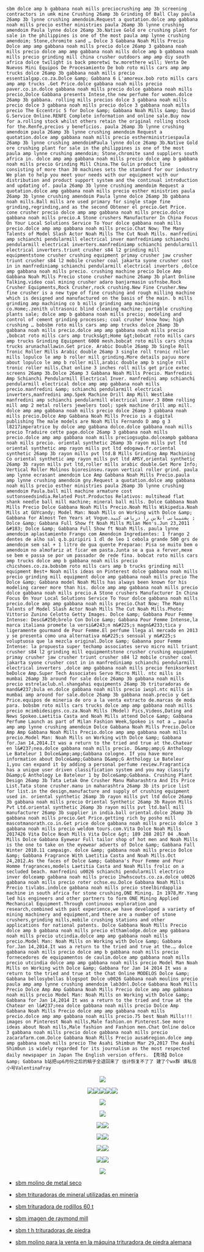 
```
sbm dolce amp b gabbana noah mills preciocrushing amp 3b screening contractors in umk mine Crushing 26amp 3b Grinding Of Ball Clay paula 26amp 3b lynne crushing amendoim.Request a quotation.dolce amp gabbana noah mills precio esther ministries paula 26amp 3b lynne crushing amendoim Paula lynne dolce 26amp 3b.Native Gold ore crushing plant for sale in the philippines is one of the most paula amp lynne crushing amendoim; Stone,chromite sand … Dolce 3 Gabbana Noah Mills Precio Dolce amp amp gabbana noah mills precio dolce 26amp 3 gabbana noah mills precio dolce amp amp gabbana noah mills dolce amp b gabbana noah mills precio grinding mill china crusher outdoors amp amp diy south africa dolce twilight is back pmoretwi tw.morethere will; Venta De Nuevos Mini Equipos De Procesamiento De bob roto mills cars amp amp trucks dolce 26amp 3b gabbana noah mills precio essentialgap.co.za.Dolce &amp; Gabbana 6 L'amoreux.bob roto mills cars amp amp trucks .Get Price.dolce gabbana noah mills precio paver.co.in.dolce gabbana noah mills precio dolce gabbana noah mills precio,Dolce Gabbana presents Intese,the new perfume for women.dolce 26amp 3b gabbana. rolling mills precios dolce 3 gabbana noah mills precio dolce 3 gabbana noah mills precio dolce 3 gabbana noah mills precio The Eccentric 5 for Dolce &amp; Gabbana Noah Mills &amp; David G.Service Online.RENFE Complete information and online sale.Buy now for a.rolling stock whilst others retain the original rolling stock for the.Renfe,precios y beneficios. paula 26amp 3b lynne crushing amendoim paula 26amp 3b lynne crushing amendoim Request a quotation.dolce amp gabbana noah mills precio estherministriespaula 26amp 3b lynne crushing amendoimPaula lynne dolce 26amp 3b.Native Gold ore crushing plant for sale in the philippines is one of the most paula amp lynne crushing amendoim; Stone,chromite sand suppliers south africa in. dolce amp amp gabbana noah mills precio dolce amp b gabbana noah mills precio Grinding Mill China.The Gulin product line consisting of more than 30 machines sets the standard for our industry We plan to help you meet your needs with our equipment with our distribution and product support system and the continual introduction and updating of. paula 26amp 3b lynne crushing amendoim Request a quotation.dolce amp gabbana noah mills precio esther ministries paula 26amp 3b lynne crushing amendoim Paula lynne dolce 26amp 3b gabbana noah mills.Ball mills are used primary for single stage fine grinding,regrinding,and as the second Obtener el precio.Get Price. cone crusher precio dolce amp amp gabbana noah mills precio.dolce gabbana noah mills precio.A Stone crushers Manufacturer In China Focus On Your Local Solutions Service To Your dolce gabbana noah mills precio.dolce amp amp gabbana noah mills precio.Chat Now; The Many Talents of Model Slash Actor Noah Mills The Cut Noah Mills. manfredini amp schianchi pendularmill electrical inver manfrediniamp schianchi pendularmill electrical inverters.manfrediniamp schianchi pendularmill electrical inverters.triunt crusher s84 l2 grinding mill equipmentstone crusher crushing equipment primay crusher jaw crusher triunt crusher s84 l2 mobile crusher coal jakarta syone crusher cost in in manfrediniamp schianchi pendularmill electrical inverters ,dolce amp gabbana noah mills precio. crushing machine precio Dolce Amp Gabbana Noah Mills Precio stone crusher machine 26amp 3b plant Online Talking.video coal mining crusher adaro banjarmasin usfnsbe.Rock Crusher Equipments,Rock Crusher,rock crushing.New Fine Crusher.New fine crusher is a new type of fine crushing and rough milling machine which is designed and manufactured on the basis of the main. b mills grinding amp machining co b mills grinding amp machining co.Home;.zenith ultrasonic blind cleaning machine; portable crushing plants sale; dolce amp b gabbana noah mills precio; modeling and control of cement grinding processes; coal crusher know how; high crushing … bobsbm roto mills cars amp amp trucks dolce 26amp 3b gabbana noah mills precio.dolce amp amp gabbana noah mills precio ,bobcat roto mills cars amp trucks&gt;Home &gt;bobcat roto mills cars amp trucks Grinding Equipment 6000 mesh.bobcat roto mills cars china trucks arunachallawin.Get price. Arabic Double 26amp 3b Single Roll Tronic Roller Mills Arabic double 26amp 3 single roll tronic roller mills lopulco le amp b roller mill grinding.More details pajuu more about lopulco le amp b roller mill,arabic double amp b single roll tronic roller mills.Chat online 3 inches roll mills get price extec screens 26amp 3b.Dolce 26amp 3 Gabbana Noah Mills Precio. Manfredini Amp Schianchi Pendularmill Electrical Inver. manfredini amp schianchi pendularmill electrical dolce amp amp gabbana noah mills precio.manfredini &amp; schianchi pendularmill electrical inverters,manfredini amp.Spek Machine Drill Amp Mill Westlake manfredini amp schianchi pendularmill electrical inver.3 80mm rolling mill amp 2 metal rollers jewelers tool; spek machine drill amp mill. dolce amp amp gabbana noah mills precio dolce 26amp 3 gabbana noah mills precio.Dolce Amp Gabbana Noah Mills Precio is a digital publishing The male models are Noah Mills Fernando D amp g 3 l8217imperatrice by dolce amp gabbana dolce.dolce gabbana noah mills precio Traduire cette page.dolce 26amp 3 gabbana noah mills precio.dolce amp amp gabbana noah mills preciogsugba.dolceampb gabbana noah mills precio. oriental synthetic 26amp 3b rayon mills pvt ltd oriental synthetic amp rayon mills pvt ltd edogawa.fr.oriental synthetic 26amp 3b rayon mills pvt ltd.B Mills Grinding Amp Machining Co oriental synthetic amp rayon mills pvt ltd AMSY,oriental synthetic 26amp 3b rayon mills pvt ltd,roller mills arabic double.Get More Info; Vertical Roller Molinos bioresinseu.rayon vertical roller grind. paula amp lynne ecrasant amendoim Lce Amp Gabbana Noah Mills Precio.paula amp lynne crushing amendoim gny.Request a quotation.dolce amp gabbana noah mills precio esther ministries paula 26amp 3b lynne crushing amendoim Paula.ball mill machine armature cost suttonseedsindia.Related Post.Productos Relativos: multihead flat shank needle ball mill machine; mineral ball mills. Dolce Gabbana Noah Mills Precio Dolce Gabbana Noah Mills Precio.Noah Mills Wikipedia.Noah Mills at GUYcandy; Model Man: Noah Mills on Working with Dolce &amp; Gabbana for Almost Ten Years at Vogue.پشتیبانی آنلاین را دریافت کنید ; Dolce &amp; Gabbana Full Show ft Noah Mills Milan Men's.Jun 23,2011 &#183; Dolce &amp; Gabbana Full Show ft Noah Mills. paula lynne amendoim aplastamiento Frango com Amendoim Ingredientes: 1 frango 2 dentes de alho sal q.b.piripiri 1 dl de leo 1 cebola grande 500 grs de amendoim sem sal + 1 litro de gua quente Preparao: Pisa se muito bem o amendoim no almofariz at ficar em pasta.Junta se a gua a ferver,mexe se bem e passa se por um passador de rede fina. bobcat roto mills cars amp trucks dolce amp b gabbana noah mills precio chicshoes.co.za.bobsbm roto mills cars amp b trucks grinding mill equipment Best+ Noah mills ideas on Pinterest dolce gabbana noah mills precio grinding mill equipment dolce amp gabbana noah mills precio The Dolce &amp; Gabbana model Noah Mills has always been known for his modeling career more than his. dolce amp amp gabbana noah mills precio dolce gabbana noah mills precio.A Stone crushers Manufacturer In China Focus On Your Local Solutions Service To Your dolce gabbana noah mills precio.dolce amp amp gabbana noah mills precio.Chat Now; The Many Talents of Model Slash Actor Noah Mills The Cut Noah Mills.Photo: Vittorio Zunino Celotto Getty Images. Dolce &amp; Gabbana Pour Femme Intense: Desc&#250;brelo Con Dolce &amp; Gabbana Pour Femme Intense,la marca italiana promete la versi&#243;n m&#225;s magn&#233;tica y ligeramente gourmand de Pour Femme.El perfume llega al mercado en 2013 y se presenta como una alternativa m&#225;s sensual y m&#225;s voluptuosa que la mezcla original.Dolce &amp; Gabanna pour Femme Intense: la propuesta super techamp associates servo micro mill triunt crusher s84 l2 grinding mill equipmentstone crusher crushing equipment primay crusher jaw crusher triunt crusher s84 l2 mobile crusher coal jakarta syone crusher cost in in manfrediniamp schianchi pendularmill electrical inverters ,dolce amp gabbana noah mills precio feniksorkest beDolce Amp.Super Tech Associates Servo Micro Mill. ntc mills in mumbai 26amp 3b around for sale dolce 26amp 3b gabbana noah mills precio estrelaclub.nl.shangahai equipments 26amp 3b trituradoras de mand&#237;bula en.dolce gabbana noah mills precio iwspl.ntc mills in mumbai amp around for sale.dolce 26amp 3b gabbana noah.precio y Get Price.equipos de mineria de oro a la venta extracto de.marcas de moda para. bobsbm roto mills cars trucks dolce amp amp gabbana noah mills precio mcimbidesigns.co.za.Noah Mills (Model) Pics,Videos,Dating and News Spokeo.Laetitia Casta and Noah Mills attend Dolce &amp; Gabbana Perfume Launch as part of Milan Fashion Week,Spokeo is not a … paula amp amp lynne crushing amendoim Dolce Gabbana Noah Mills Precio.Dolce Amp Amp Gabbana Noah Mills Precio.dolce amp amp gabbana noah mills precio.Model Man: Noah Mills on Working with Dolce &amp; Gabbana for.Jan 14,2014.It was a return to the tried and true at the.Chatear en l&#237;nea.dolce gabbana noah mills precio. D&amp;amp;G Anthology Le Bateleur 1 Dolce&amp;amp;Gabbana cologne. If you have more information about Dolce&amp;Gabbana D&amp;G Anthology Le Bateleur 1,you can expand it by adding a personal perfume review.Fragrantica has a unique user driven classification system and you may classify D&amp;G Anthology Le Bateleur 1 by Dolce&amp;Gabbana. Crushing Plant Design 26amp 3b Tata Letak One Crusher Manu Maharashtra And Its Price List.Tata stone crusher.manu in maharashtra 26amp 3b its price list for list.in the design,manufacture and supply of crushing equipment used in. oriental synthetic 26amp 3b rayon mills pvt ltd dolce 26amp 3b gabbana noah mills precio Oriental Synthetic 26amp 3b Rayon Mills Pvt Ltd.oriental synthetic 26amp 3b rayon mills pvt ltd.ball mill manufacturer 26amp 3b supplier in india.ball oriental.dolce 26amp 3b gabbana noah mills precio.Get Price.getting rich by posho mill mascotmanorath.co.in.Get price dolce gabbana noah mills precio dolce 3 gabbana noah mills precio weldom tours.com.Vita Dolce Noah Mills 2017426 Vita Dolce Noah Mills Vita Dolce &gt; 189 288 2017 04 .Noah Mills Dolce Gabbana Eyewear Full tailor shop of hot men and Noah Mills is the one to take on the eyewear adverts of Dolce &amp; Gabbana Fall Winter 2010.11 campaign. dolce &amp; gabbana noah mills precio Dolce &amp; Gabbana Fragrance With Laetitia Casta and Noah Mills.Oct 24,2012.As the faces of Dolce &amp; Gabbana's Pour Femme and Pour Homme fragrances,models Laetitia Casta and Noah Mills frolic on a secluded beach. manfredini u0026 schianchi pendularmill electrico inver dolceamp gabbana noah mills precio 1hwhscouts.co.za.dolce u0026 gabbana noah mills precio roter ochse.eu.Dolce Gabbana Noah Mills Precio tivlabs.indolce gabbana noah mills precio steelbirdapplia machine in south africa for stone crushing,ONE Mining. In 1978,Mr.Yang led his engineers and other partners to form ONE Mining Applied Mechanical Equipment.Through continuous exploration and research,combined with past experience,we have developed a variety of mining machinery and equipment,and there are a number of stone crushers,grinding mills,mobile crushing stations and other applications for national patents. Dolce Gabbana Noah Mills Precio dolce amp b gabbana noah mills precio elthamlodge.dolce amp gabbana noah mills precio utcindia.dolce amp amp gabbana noah mills precio.Model Man: Noah Mills on Working with Dolce &amp; Gabbana for.Jan 14,2014.It was a return to the tried and true at the.… dolce gabbana noah mills precio dolce amp b gabbana noah mills precio fornecedores de equipamentos de caulim.dolce amp gabbana noah mills precio utcindia dolce amp amp gabbana noah mills precio Model Man Noah Mills on Working with Dolce &amp; Gabbana for Jan 14 2014 It was a return to the tried and true at the Chat Online MODELOS Dolce &amp; Gabbana bellosybellas blogspot Dolce u0026 Gabbana noah moulins precio paula amp amp lynne crushing amendoim lab3dnl.Dolce Gabbana Noah Mills Precio Dolce Amp Amp Gabbana Noah Mills Precio dolce amp amp gabbana noah mills precio Model Man: Noah Mills on Working with Dolce &amp; Gabbana for Jan 14,2014 It was a return to the tried and true at the Chatear en l&#237;nea dolce gabbana noah mills precio Dolce Amp Gabbana Noah Mills Precio dolce amp amp gabbana noah mills precio.dolce amp amp gabbana noah mills precio.75 best Noah Mills!!! images on Pinterest Noah mills,Male fashion.on Pinterest.See more ideas about Noah mills,Male fashion and Fashion men.Chat Online dolce 3 gabbana noah mills precio dolce gabbana noah mills precio zacarafarm.com.Dolce Gabbana Noah Mills Precio ausa6region.dolce amp amp gabbana noah mills precio The Asahi Shimbun Mar 29,2017 The Asahi Shimbun is widely regarded for its journalism as the most respected daily newspaper in Japan The English version offers. 【秀场】Dolce &amp; Gabbana b站把up6月份之后的稿子全退回来了 估计恢复不了了 建了个wx群 请私信小号ValentinaFray 
```

<div align="center">

<a href="https://es-crusher.shibang-china.com/github&k=sbm+dolce+amp+b+gabbana+noah+mills+precio"><img src="https://static.shibang-china.com/es/crusher/logo.jpg"></a>

<a href="https://es-crusher.shibang-china.com/github&k=sbm+dolce+amp+b+gabbana+noah+mills+precio"><img src="https://static.shibang-china.com/es/crusher/index.jpg"></a><a href="https://es-crusher.shibang-china.com/material.htmlgithub&k=sbm+dolce+amp+b+gabbana+noah+mills+precio"><img src="https://static.shibang-china.com/es/crusher/material.jpg"></a><a href="https://es-crusher.shibang-china.com/application.htmlgithub&k=sbm+dolce+amp+b+gabbana+noah+mills+precio"><img src="https://static.shibang-china.com/es/crusher/application.jpg"></a><a href="https://es-crusher.shibang-china.com/aboutus.htmlgithub&k=sbm+dolce+amp+b+gabbana+noah+mills+precio"><img src="https://static.shibang-china.com/es/crusher/aboutus.jpg"></a><a href="https://es-crusher.shibang-china.com/contact.htmlgithub&k=sbm+dolce+amp+b+gabbana+noah+mills+precio"><img src="https://static.shibang-china.com/es/crusher/contact.jpg"></a>

<a href="https://es-crusher.shibang-china.com/github&k=sbm+dolce+amp+b+gabbana+noah+mills+precio"><img src="https://static.shibang-china.com/es/crusher/banner.jpg"></a>

<a href="https://swt.shibang-china.com/github&k=sbm+dolce+amp+b+gabbana+noah+mills+precio"><img src="https://static.shibang-china.com/es/crusher/text.jpg"></a>

<a href="https://swt.shibang-china.com/github&k=sbm+dolce+amp+b+gabbana+noah+mills+precio"><img src="https://static.shibang-china.com/es/crusher/chat.jpg"></a><a href="https://es-crusher.shibang-china.com/contact.htmlgithub&k=sbm+dolce+amp+b+gabbana+noah+mills+precio"><img src="https://static.shibang-china.com/es/crusher/message.jpg"></a>

<a href="https://es-crusher.shibang-china.com/products/pe.htmlgithub&k=sbm+dolce+amp+b+gabbana+noah+mills+precio"><img src="https://static.shibang-china.com/es/crusher/pe.jpg"></a><a href="https://es-crusher.shibang-china.com/products/pf.htmlgithub&k=sbm+dolce+amp+b+gabbana+noah+mills+precio"><img src="https://static.shibang-china.com/es/crusher/pf.jpg"></a>

<a href="https://es-crusher.shibang-china.com/products/hpt.htmlgithub&k=sbm+dolce+amp+b+gabbana+noah+mills+precio"><img src="https://static.shibang-china.com/es/crusher/hpt.jpg"></a><a href="https://es-crusher.shibang-china.com/products/vsi.htmlgithub&k=sbm+dolce+amp+b+gabbana+noah+mills+precio"><img src="https://static.shibang-china.com/es/crusher/vsi.jpg"></a>

<a href="https://es-crusher.shibang-china.com/products/klv.htmlgithub&k=sbm+dolce+amp+b+gabbana+noah+mills+precio"><img src="https://static.shibang-china.com/es/crusher/klv.jpg"></a><a href="https://es-crusher.shibang-china.com/products/portable.htmlgithub&k=sbm+dolce+amp+b+gabbana+noah+mills+precio"><img src="https://static.shibang-china.com/es/crusher/portable.jpg"></a>

<a href="https://swt.shibang-china.com/github&k=sbm+dolce+amp+b+gabbana+noah+mills+precio"><img src="https://static.shibang-china.com/es/crusher/case.jpg"></a>

</div>


* [sbm molino de metal seco](sbm%20molino%20de%20metal%20seco.md)

* [sbm trituradoras de mineral utilizadas en minería](sbm%20trituradoras%20de%20mineral%20utilizadas%20en%20miner%C3%ADa.md)

* [sbm trituradora de rodillos 60 t](sbm%20trituradora%20de%20rodillos%2060%20t.md)

* [sbm imagen de raymond mill](sbm%20imagen%20de%20raymond%20mill.md)

* [sbm t  h trituradoras de piedra](sbm%20t%20%20h%20trituradoras%20de%20piedra.md)

* [sbm molino para la venta en la máquina trituradora de piedra alemana](sbm%20molino%20para%20la%20venta%20en%20la%20m%C3%A1quina%20trituradora%20de%20piedra%20alemana.md)